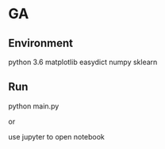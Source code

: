 # GA

## Environment
python 3.6
matplotlib
easydict
numpy 
sklearn

## Run
python main.py

or 

use jupyter to open notebook